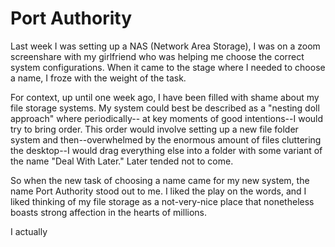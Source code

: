 # Port Authority

Last week I was setting up a NAS (Network Area Storage), I was on a zoom screenshare with my girlfriend who was helping me choose the correct system configurations. When it came to the stage where I needed to choose a name, I froze with the weight of the task. 

For context, up until one week ago, I have been filled with shame about my file storage systems. My system could best be described as a "nesting doll approach" where periodically-- at key moments of good intentions--I would try to bring order. This order would involve setting up a new file folder system and then--overwhelmed by the enormous amount of files cluttering the desktop--I would drag everything else into a folder with some variant of the name "Deal With Later." Later tended not to come. 

So when the new task of choosing a name came for my new system, the name Port Authority stood out to me. I liked the play on the words, and I liked thinking of my file storage as a not-very-nice place that nonetheless boasts strong affection in the hearts of millions. 

I actually 

